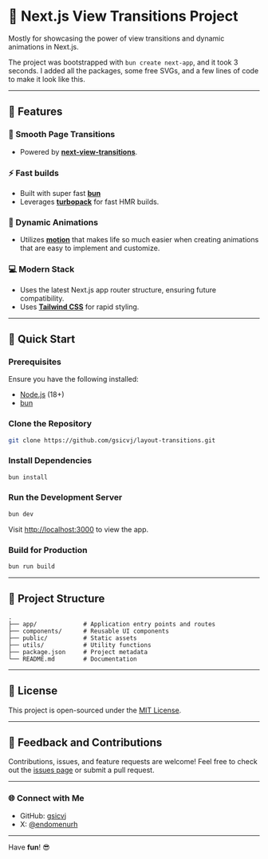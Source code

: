 # 🚀 Next.js View Transitions Project

Mostly for showcasing the power of view transitions and dynamic animations in Next.js.

The project was bootstrapped with `bun create next-app`, and it took 3 seconds.
I added all the packages, some free SVGs, and a few lines of code to make it look like this.

---

## 🌟 Features

### 🎥 Smooth Page Transitions

- Powered by [**next-view-transitions**](https://www.npmjs.com/package/next-view-transitions).

### ⚡ Fast builds

- Built with super fast [**bun**](https://bun.sh)
- Leverages [**turbopack**](https://turbo.build/pack) for fast HMR builds.

### 🕺 Dynamic Animations

- Utilizes [**motion**](https://motion.dev/) that makes life so much easier when creating animations that are easy to implement and customize.

### 💻 Modern Stack

- Uses the latest Next.js app router structure, ensuring future compatibility.
- Uses [**Tailwind CSS**](https://tailwindcss.com/) for rapid styling.

---

## 🚀 Quick Start

### Prerequisites

Ensure you have the following installed:

- [Node.js](https://nodejs.org/) (18+)
- [bun](https://bun.sh/)

### Clone the Repository

```bash
git clone https://github.com/gsicvj/layout-transitions.git
```

### Install Dependencies

```bash
bun install
```

### Run the Development Server

```bash
bun dev
```

Visit [http://localhost:3000](http://localhost:3000) to view the app.

### Build for Production

```bash
bun run build
```

---

## 📂 Project Structure

```
.
├── app/             # Application entry points and routes
├── components/      # Reusable UI components
├── public/          # Static assets
├── utils/           # Utility functions
├── package.json     # Project metadata
└── README.md        # Documentation
```

---

## 📜 License

This project is open-sourced under the [MIT License](LICENSE).

---

## 💬 Feedback and Contributions

Contributions, issues, and feature requests are welcome! Feel free to check out the [issues page](https://github.com/gsicvj/layout-transitions/issues) or submit a pull request.

---

### 🌐 Connect with Me

- GitHub: [gsicvj](https://github.com/gsicvj)
- X: [@endomenurh](https://x.com/endomenurh)

---

Have **fun**! 😎
